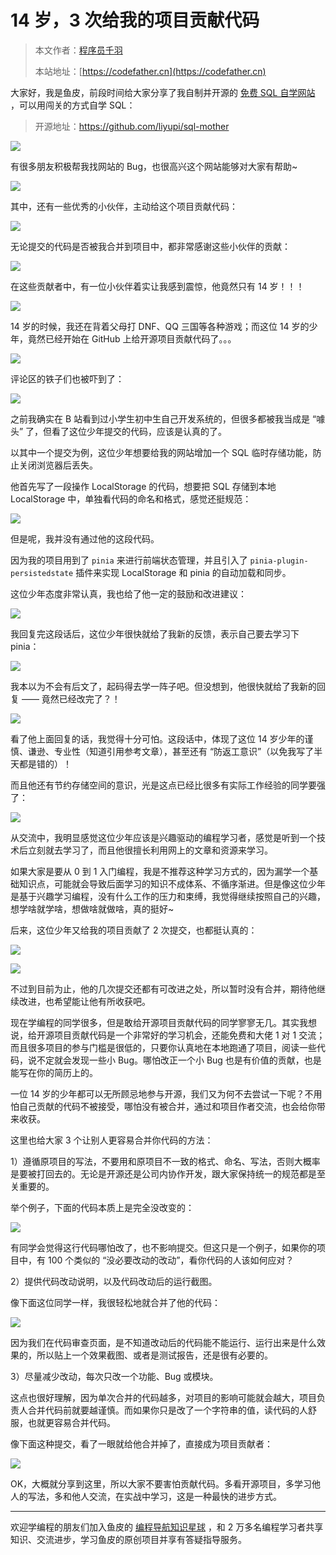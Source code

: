 # 14 岁，3 次给我的项目贡献代码

> 本文作者：[程序员千羽](https://yuyuanweb.feishu.cn/wiki/Abldw5WkjidySxkKxU2cQdAtnah)
>
> 本站地址：[https://codefather.cn](https://codefather.cn)

大家好，我是鱼皮，前段时间给大家分享了我自制并开源的 [免费 SQL 自学网站](https://mp.weixin.qq.com/s?__biz=MzI1NDczNTAwMA==&mid=2247548697&idx=1&sn=4d230bca05ad245262a97abc268dda5a&chksm=e9c2d8eedeb551f87fee7660ad9a6953508792e2e9d595cbd5062171aeef95db2f228cab0345&token=34382397&lang=zh_CN&scene=21#wechat_redirect) ，可以用闯关的方式自学 SQL：

> 开源地址：https://github.com/liyupi/sql-mother

![](https://pic.yupi.icu/5563/202311081411302.png)

有很多朋友积极帮我找网站的 Bug，也很高兴这个网站能够对大家有帮助~

![](https://pic.yupi.icu/5563/202311081411264.png)

其中，还有一些优秀的小伙伴，主动给这个项目贡献代码：

![](https://pic.yupi.icu/5563/202311081411288.png)

无论提交的代码是否被我合并到项目中，都非常感谢这些小伙伴的贡献：

![](https://pic.yupi.icu/5563/202311081411260.png)

在这些贡献者中，有一位小伙伴着实让我感到震惊，他竟然只有 14 岁！！！

![](https://pic.yupi.icu/5563/202311081411310.png)

14 岁的时候，我还在背着父母打 DNF、QQ 三国等各种游戏；而这位 14 岁的少年，竟然已经开始在 GitHub 上给开源项目贡献代码了。。。

![](https://pic.yupi.icu/5563/202311081411255.png)

评论区的铁子们也被吓到了：

![](https://pic.yupi.icu/5563/202311081411771.png)

之前我确实在 B 站看到过小学生初中生自己开发系统的，但很多都被我当成是 “噱头” 了，但看了这位少年提交的代码，应该是认真的了。

以其中一个提交为例，这位少年想要给我的网站增加一个 SQL 临时存储功能，防止关闭浏览器后丢失。

他首先写了一段操作 LocalStorage 的代码，想要把 SQL 存储到本地 LocalStorage 中，单独看代码的命名和格式，感觉还挺规范：

![](https://pic.yupi.icu/5563/202311081411815.png)

但是呢，我并没有通过他的这段代码。

因为我的项目用到了 `pinia` 来进行前端状态管理，并且引入了 `pinia-plugin-persistedstate` 插件来实现 LocalStorage 和 pinia 的自动加载和同步。

这位少年态度非常认真，我也给了他一定的鼓励和改进建议：

![](https://pic.yupi.icu/5563/202311081411864.png)

我回复完这段话后，这位少年很快就给了我新的反馈，表示自己要去学习下 pinia：

![](https://pic.yupi.icu/5563/202311081411031.png)

我本以为不会有后文了，起码得去学一阵子吧。但没想到，他很快就给了我新的回复 —— 竟然已经改完了？！

![](https://pic.yupi.icu/5563/202311081411134.png)

看了他上面回复的话，我觉得十分可怕。这段话中，体现了这位 14 岁少年的谨慎、谦逊、专业性（知道引用参考文章），甚至还有 “防返工意识”（以免我写了半天都是错的）！

而且他还有节约存储空间的意识，光是这点已经比很多有实际工作经验的同学要强了：

![](https://pic.yupi.icu/5563/202311081411769.png)

从交流中，我明显感觉这位少年应该是兴趣驱动的编程学习者，感觉是听到一个技术后立刻就去学习了，而且他很擅长利用网上的文章和资源来学习。

如果大家是要从 0 到 1 入门编程，我是不推荐这种学习方式的，因为漏学一个基础知识点，可能就会导致后面学习的知识不成体系、不循序渐进。但是像这位少年是基于兴趣学习编程，没有什么工作的压力和束缚，我觉得继续按照自己的兴趣，想学啥就学啥，想做啥就做啥，真的挺好~

后来，这位少年又给我的项目贡献了 2 次提交，也都挺认真的：

![](https://pic.yupi.icu/5563/202311081411373.png)

![](https://pic.yupi.icu/5563/202311081411921.png)

不过到目前为止，他的几次提交还都有可改进之处，所以暂时没有合并，期待他继续改进，也希望能让他有所收获吧。

现在学编程的同学很多，但是敢给开源项目贡献代码的同学寥寥无几。其实我想说，给开源项目贡献代码是一个非常好的学习机会，还能免费和大佬 1 对 1 交流；而且很多项目的参与门槛是很低的，只要你认真地在本地跑通了项目，阅读一些代码，说不定就会发现一些小 Bug。哪怕改正一个小 Bug 也是有价值的贡献，也是能写在你的简历上的。

一位 14 岁的少年都可以无所顾忌地参与开源，我们又为何不去尝试一下呢？不用怕自己贡献的代码不被接受，哪怕没有被合并，通过和项目作者交流，也会给你带来收获。

这里也给大家 3 个让别人更容易合并你代码的方法：

1）遵循原项目的写法，不要用和原项目不一致的格式、命名、写法，否则大概率是要被打回去的。无论是开源还是公司内协作开发，跟大家保持统一的规范都是至关重要的。

举个例子，下面的代码本质上是完全没改变的：

![](https://pic.yupi.icu/5563/202311081411929.png)

有同学会觉得这行代码哪怕改了，也不影响提交。但这只是一个例子，如果你的项目中，有 100 个类似的 “没必要改动的改动”，看你代码的人该如何应对？

2）提供代码改动说明，以及代码改动后的运行截图。

像下面这位同学一样，我很轻松地就合并了他的代码：

![](https://pic.yupi.icu/5563/202311081411005.png)

因为我们在代码审查页面，是不知道改动后的代码能不能运行、运行出来是什么效果的，所以贴上一个效果截图、或者是测试报告，还是很有必要的。

3）尽量减少改动，每次只改一个功能、Bug 或模块。

这点也很好理解，因为单次合并的代码越多，对项目的影响可能就会越大，项目负责人合并代码前就要越谨慎。而如果你只是改了一个字符串的值，读代码的人舒服，也就更容易合并代码。

像下面这种提交，看了一眼就给他合并掉了，直接成为项目贡献者：

![](https://pic.yupi.icu/5563/202311081411086.png)

OK，大概就分享到这里，所以大家不要害怕贡献代码。多看开源项目，多学习他人的写法，多和他人交流，在实战中学习，这是一种最快的进步方式。



------


欢迎学编程的朋友们加入鱼皮的 [编程导航知识星球](https://mp.weixin.qq.com/s?__biz=MzI1NDczNTAwMA==&mid=2247539132&idx=2&sn=45af016dee0c03491750f76ba8fdbd25&chksm=e9c2be4bdeb5375d3253155b4053263109a631620b7cb9074e2fe1b4a5b1604ef92c522b606e&token=292259508&lang=zh_CN&scene=21#wechat_redirect) ，和 2 万多名编程学习者共享知识、交流进步，学习鱼皮的原创项目并享有答疑指导服务。
